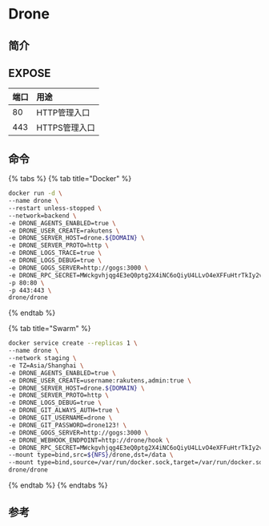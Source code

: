 # Drone

## 简介



## EXPOSE

| 端口 | 用途 |
| :--- | :--- |
| 80 | HTTP管理入口 |
| 443 | HTTPS管理入口 |



## 命令

{% tabs %}
{% tab title="Docker" %}
```bash
docker run -d \
--name drone \
--restart unless-stopped \
--network=backend \
-e DRONE_AGENTS_ENABLED=true \
-e DRONE_USER_CREATE=rakutens \
-e DRONE_SERVER_HOST=drone.${DOMAIN} \
-e DRONE_SERVER_PROTO=http \
-e DRONE_LOGS_TRACE=true \
-e DRONE_LOGS_DEBUG=true \
-e DRONE_GOGS_SERVER=http://gogs:3000 \
-e DRONE_RPC_SECRET=MWckgvhjqg4E3eQ0ptg2X4iNC6oQiyU4LLvO4eXFFuHtrTkIy2vwcAc3erB5f9reM \
-p 80:80 \
-p 443:443 \
drone/drone
```
{% endtab %}

{% tab title="Swarm" %}
```bash
docker service create --replicas 1 \
--name drone \
--network staging \
-e TZ=Asia/Shanghai \
-e DRONE_AGENTS_ENABLED=true \
-e DRONE_USER_CREATE=username:rakutens,admin:true \
-e DRONE_SERVER_HOST=drone.${DOMAIN} \
-e DRONE_SERVER_PROTO=http \
-e DRONE_LOGS_DEBUG=true \
-e DRONE_GIT_ALWAYS_AUTH=true \
-e DRONE_GIT_USERNAME=drone \
-e DRONE_GIT_PASSWORD=drone123! \
-e DRONE_GOGS_SERVER=http://gogs:3000 \
-e DRONE_WEBHOOK_ENDPOINT=http://drone/hook \
-e DRONE_RPC_SECRET=MWckgvhjqg4E3eQ0ptg2X4iNC6oQiyU4LLvO4eXFFuHtrTkIy2vwcAc3erB5f9reM \
--mount type=bind,src=${NFS}/drone,dst=/data \
--mount type=bind,source=/var/run/docker.sock,target=/var/run/docker.sock \
drone/drone
```
{% endtab %}
{% endtabs %}



##  参考

